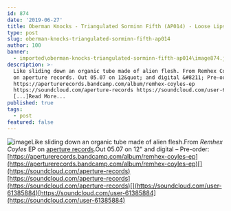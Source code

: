 ```yaml
---
id: 874
date: '2019-06-27'
title: Oberman Knocks - Triangulated Sorminn Fifth (AP014) - Loose Lips
type: post
slug: oberman-knocks-triangulated-sorminn-fifth-ap014
author: 100
banner:
  - imported\oberman-knocks-triangulated-sorminn-fifth-ap014\image874.jpeg
description: >-
  Like sliding down an organic tube made of alien flesh. From Remhex Coyles EP
  on aperture records. Out 05.07 on 12&quot; and digital &#8211; Pre-order:
  https://aperturerecords.bandcamp.com/album/remhex-coyles-ep
  https://soundcloud.com/aperture-records https://soundcloud.com/user-61385884
  [...]Read More...
published: true
tags:
  - post
featured: false
---
```

![image](../imported\oberman-knocks-triangulated-sorminn-fifth-ap014\image874.jpeg)Like sliding down an organic tube made of alien flesh.From _Remhex Coyles_ EP on [aperture records](http://aperturerecords.com).Out 05.07 on 12" and digital – Pre-order: [](https://aperturerecords.bandcamp.com/album/remhex-coyles-ep)[https://aperturerecords.bandcamp.com/album/remhex-coyles-ep](https://aperturerecords.bandcamp.com/album/remhex-coyles-ep)[](https://soundcloud.com/aperture-records)[https://soundcloud.com/aperture-records](https://soundcloud.com/aperture-records)[](https://soundcloud.com/user-61385884)[https://soundcloud.com/user-61385884](https://soundcloud.com/user-61385884)